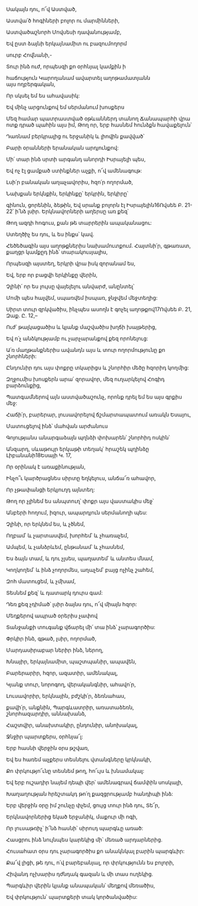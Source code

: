 Սակայն դու, ո՜վ Աստված,

Աստվա՛ծ հոգիների բոլոր ու մարմինների,

Աստվածաշնորհ Մովսեսի դավանությամբ,

Եվ ըստ ձայնի երկայնամիտ ու բազումողորմ

սուրբ Հովնանի,-

Տուր ինձ ուժ, որպեսզի քո օրհնյալ կամքին ի

հաճություն Կարողանամ ավարտել աղոթամատյանն այս ողբերգական,

Որ սկսել եմ ես ահավասիկ:

Եվ մինչ արցունքով եմ սերմանում խոսքերս

Մեզ համար պատրաստված օթևաններդ տանող Ճանապարհի վրա ոտք դրած պահին այս իմ, Թող որ, երբ հասնեմ հունձքն հավաքելուն՝

Դառնամ բերկրալից ու երջանիկ և լիովին քավված՝

Բարի օրանների երանական արդյունքով:

Մի՛ տար ինձ սրտի արգանդ անորդի Իսրայելի պես,

Եվ ոչ էլ ցամքած ստինքներ աչքի, ո՜վ ամենագութ:

Լսի՛ր բանական աղաչավորիս, հզո՛ր ողորմած,

Նախքան երկնքին, երկինքը՝ երկրին, երկիրը՝

գինուն, ցորենին, ձեթին, Եվ սրանք բոլորն էլ Իսրայելին16Ովսեե Բ. 21-22՝ ի՛նձ լսիր. Երկնավորների աղերսը առ քեզ՝

Թող ազդի հոգուս, քան թե տարրերին ապականացու:

Ստեղծիչ ես դու, և ես ինքս՝ կավ.

Հեծեծագին այս աղոթքներիս նախամուտքում. Հայտնի՛ր, գթառատ, քաղցր կամքըդ ինձ՝ տարակուսյալիս,

Որպեսզի այստեղ, երկրի վրա իսկ զորանամ ես,

Եվ, երբ որ բացվի երկինքը վերին,

Չլինի՛ որ ես լույսը վայելելու անվարժ, անընտել՝

Մոմի պես հալվեմ, սպառվեմ իսպառ, ջնջվեմ մեջտեղից:

Սիրտ տուր զրկվածիս, ինչպես ասողն է գոչել աղոթքով17Ովսեե Բ. 21, Զաք. Ը. 12,–

Ուժ՝ թալկացածիս և կյանք մաշվածիս խղճի խայթերից,

Եվ ո՛չ անձկությամբ ու չարչարանքով քեզ որոնելուց:

Ա՛ռ մաղթանքներիս ավանդն այս և տուր ողորմությունը քո շնորհների:

Ընդունիր դու այս փոքրը տկարիցս և շնորհիր մեծը հզորիդ կողմից:

Զղջումիս խոսքերն արա՛ զորավոր, մեզ ուղարկելով Հոգիդ բարձունքից,

Պատգամներով այն աստվածաշունչ, որոնք դրել եմ ես այս գրքիս մեջ:

Հաճի՛ր, բարերար, լուսավորելով ճշմարտապատում առակն Եսայու,

Մատուցելով ինձ՝ մահվան արժանուս

Գոյությանս անարգաձայն պղնձի փոխարեն՝ շնորհիդ ոսկին՝

Անզարդ, սևաթույր երկաթի տեղակ՝ հրաշեկ պղինձը Լիբանանի18Եսայի Կ. 17,

Որ օրինակ է առաքինության,

Ինչո՞ւ կարծրացնես սիրտը եղկելուս, անճա՜ռ ահավոր,

Որ չթափանցի երկյուղդ այնտեղ:

Թող որ չլինեմ ես անպտուղ՝ փոքր այս վաստակիս մեջ՝

Անբերի հողում, իզուր, ապարդյուն սերմանողի պես:

Չլինի, որ երկնեմ ես, և չծնեմ,

Ողբամ՝ և չարտասվեմ, խորհեմ՝ և չհառաչեմ,

Ամպեմ, և չանձրևեմ, ընթանամ՝ և չհասնեմ,

Ես ձայն տամ, և դու չլսես, պաղատեմ՝ և անտես մնամ,

Կողկողեմ՝ և ինձ չողորմես, աղաչեմ՝ բայց ոչինչ շահեմ,

Զոհ մատուցեմ, և չմխամ,

Տեսնեմ քեզ՝ և դատարկ դուրս գամ:

Դեռ քեզ չդիմած՝ լսիր ձայնս դու, ո՜վ միայն հզոր:

Մեղքերով ապրած օրերիս չափով

Տանջանքի տուգանք վճարել մի՛ տա ինձ՝ չարագործիս:

Փրկիր ինձ, գթած, լսիր, ողորմած,

Մարդասիրաբար ներիր ինձ, ներող,

Խնայիր, երկայնամիտ, պաշտպանիր, ապավեն,

Բարերարիր, հզոր, ազատիր, ամենակալ,

Կյանք տուր, նորոգող, վերականգնիր, ահավո՛ր,

Լուսավորիր, երկնային, բժշկի՛ր, ձեռնահաս,

քավի՛ր, անքնին, Պարգևատրիր, առատաձեռն, շնորհազարդիր, աննախանձ,

Հաշտվիր, անախտակիր, ընդունիր, անոխակալ,

Ջնջիր պարտքերս, օրհնյա՜լ:

Երբ հասնի վերջին օրս թշվառ,

Եվ ես հառեմ աչքերս տեսնելու վտանգները կրկնակի,

Քո փրկությո՜ւնը տեսնեմ թող, հո՜ւյս և խնամակալ:

Եվ երբ ուշադիր նայեմ դեպի վեր՝ ամենագրավ ճամփին սոսկալի,

Խաղաղության հրեշտակդ թո՛ղ քազցրությամբ հանդիպի ինձ:

Երբ վերջին օրը իմ շունչը փչեմ, ցույց տուր ինձ դու, Տե՜ր,

Երկնավորներից եկած երջանիկ, մաքուր մի ոգի,

Որ լուսաթռիչ՝ ի՜նձ հասնի՝ սիրուդ պարգևը առած:

Հասցրու ինձ նույնպես կարեկից մի՝ մեռած արդարներից.

Հուսահատ օրս դու չարագործիս քո անակնկալ բարին պարգևիր:

Քա՜վ լիցի, թե դու, ո՛վ բարեբանյալ, որ փրկությունն ես բոլորի,

Հիվանդ ոչխարիս դժնդակ գազան և մի տաս ուղեկից.

Պարգևիր վերին կյանք անապական՝ մեղքով մեռածիս,

Եվ փրկություն՝ պարտքերի տակ կործանվածիս: